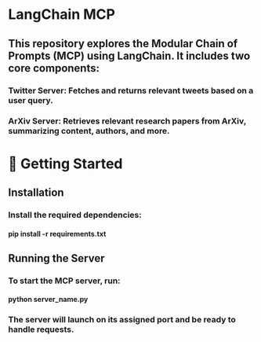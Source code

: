 # LangChain MCP

## This repository explores the Modular Chain of Prompts (MCP) using LangChain. It includes two core components:

### Twitter Server: Fetches and returns relevant tweets based on a user query.
### ArXiv Server: Retrieves relevant research papers from ArXiv, summarizing content, authors, and more.

# 🚀 Getting Started
## Installation
### Install the required dependencies:
#### pip install -r requirements.txt

## Running the Server
### To start the MCP server, run:
#### python server_name.py
### The server will launch on its assigned port and be ready to handle requests.
